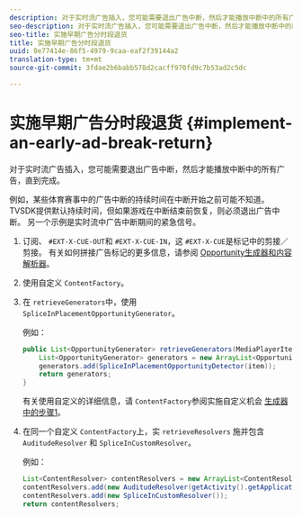 ```yaml
---
description: 对于实时流广告插入，您可能需要退出广告中断，然后才能播放中断中的所有广告，直到完成。
seo-description: 对于实时流广告插入，您可能需要退出广告中断，然后才能播放中断中的所有广告，直到完成。
seo-title: 实施早期广告分时段退货
title: 实施早期广告分时段退货
uuid: 0e77414e-86f5-4979-9caa-eaf2f39144a2
translation-type: tm+mt
source-git-commit: 3fdae2b6babb578d2cacff970fd9c7b53ad2c5dc

---
```



# 实施早期广告分时段退货 {#implement-an-early-ad-break-return}

对于实时流广告插入，您可能需要退出广告中断，然后才能播放中断中的所有广告，直到完成。

例如，某些体育赛事中的广告中断的持续时间在中断开始之前可能不知道。 TVSDK提供默认持续时间，但如果游戏在中断结束前恢复，则必须退出广告中断。 另一个示例是实时流中广告中断期间的紧急信号。

1. 订阅、 `#EXT-X-CUE-OUT`和 `#EXT-X-CUE-IN`，这 `#EXT-X-CUE`是标记中的剪接／剪接。
有关如何拼接广告标记的更多信息，请参阅 [Opportunity生成器和内容解析器](../../ad-insertion/content-resolver/android-3x-content-resolver.md)。
1. 使用自定义 `ContentFactory`。
1. 在 `retrieveGenerators`中，使用 `SpliceInPlacementOpportunityGenerator`。

   例如：

   ```java
   public List<OpportunityGenerator> retrieveGenerators(MediaPlayerItem item) { 
       List<OpportunityGenerator> generators = new ArrayList<OpportunityGenerator>(); 
       generators.add(SpliceInPlacementOpportunityDetector(item)); 
       return generators; 
   }
   ```

   有关使用自定义的详细信息，请 `ContentFactory`参阅实施自定义机会 [生成器中的步骤1](../../ad-insertion/content-resolver/android-3x-opp-detector-impl-android.md)。

1. 在同一个自定义 `ContentFactory`上，实 `retrieveResolvers` 施并包含 `AuditudeResolver` 和 `SpliceInCustomResolver`。

   例如：

   ```java
   List<ContentResolver> contentResolvers = new ArrayList<ContentResolver>(); 
   contentResolvers.add(new AuditudeResolver(getActivity().getApplicationContext())); 
   contentResolvers.add(new SpliceInCustomResolver()); 
   return contentResolvers;
   ```

